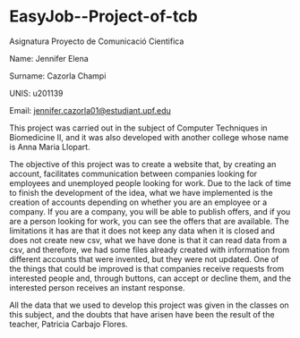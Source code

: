 # EasyJob--Project-of-tcb
Asignatura Proyecto de Comunicació Cientifica

Name: Jennifer Elena

Surname: Cazorla Champi 

UNIS: u201139

Email: jennifer.cazorla01@estudiant.upf.edu

This project was carried out in the subject of Computer Techniques in Biomedicine II, and it was also developed with another college whose name is Anna Maria Llopart. 

The objective of this project was to create a website that, by creating an account, facilitates communication between companies looking for employees and unemployed people looking for work. Due to the lack of time to finish the development of the idea, what we have implemented is the creation of accounts depending on whether you are an employee or a company. If you are a company, you will be able to publish offers, and if you are a person looking for work, you can see the offers that are available. The limitations it has are that it does not keep any data when it is closed and does not create new csv, what we have done is that it can read data from a csv, and therefore, we had some files already created with information from different accounts that were invented, but they were not updated. One of the things that could be improved is that companies receive requests from interested people and, through buttons, can accept or decline them, and the interested person receives an instant response. 

All the data that we used to develop this project was given in the classes on this subject, and the doubts that have arisen have been the result of the teacher, Patricia Carbajo Flores.

